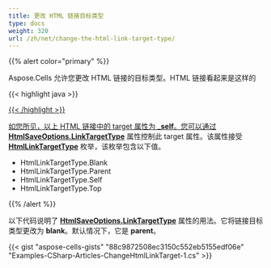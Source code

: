 ```yaml
---
title: 更改 HTML 链接目标类型
type: docs
weight: 320
url: /zh/net/change-the-html-link-target-type/
---
```


{{% alert color="primary" %}}

Aspose.Cells 允许您更改 HTML 链接的目标类型。HTML 链接看起来是这样的

{{< highlight java >}}

 <a href="http://www.aspose.com/" target="_self">

{{< /highlight >}}

如您所见，以上 HTML 链接中的 target 属性为 **_self**。您可以通过 [**HtmlSaveOptions.LinkTargetType**](https://reference.aspose.com/cells/net/aspose.cells/htmlsaveoptions/properties/linktargettype) 属性控制此 target 属性。该属性接受 [**HtmlLinkTargetType**](https://reference.aspose.com/cells/net/aspose.cells/htmllinktargettype) 枚举，该枚举包含以下值。

- HtmlLinkTargetType.Blank
- HtmlLinkTargetType.Parent
- HtmlLinkTargetType.Self
- HtmlLinkTargetType.Top

{{% /alert %}}

以下代码说明了 [**HtmlSaveOptions.LinkTargetType**](https://reference.aspose.com/cells/net/aspose.cells/htmlsaveoptions/properties/linktargettype) 属性的用法。它将链接目标类型更改为 **blank**。默认情况下，它是 **parent**。

{{< gist "aspose-cells-gists" "88c9872508ec3150c552eb5155edf06e" "Examples-CSharp-Articles-ChangeHtmlLinkTarget-1.cs" >}}
